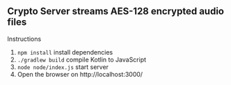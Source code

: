## Crypto Server streams AES-128 encrypted audio files

Instructions

1. `npm install` install dependencies
2. `./gradlew build` compile Kotlin to JavaScript
3. `node node/index.js` start server
4. Open the browser on http://localhost:3000/